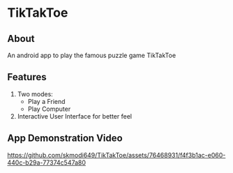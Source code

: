 # TikTakToe
## About
An android app to play the famous puzzle game TikTakToe
## Features
1. Two modes:
   - Play a Friend
   - Play Computer
2. Interactive User Interface for better feel

## App Demonstration Video


https://github.com/skmodi649/TikTakToe/assets/76468931/f4f3b1ac-e060-440c-b29a-77374c547a80

